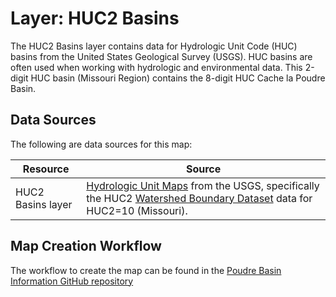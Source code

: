 # Layer:  HUC2 Basins

The HUC2 Basins layer contains data for Hydrologic Unit Code (HUC) basins
from the United States Geological Survey (USGS).
HUC basins are often used when working with hydrologic and environmental data.
This 2-digit HUC basin (Missouri Region) contains the 8-digit HUC Cache la Poudre Basin.

## Data Sources

The following are data sources for this map:

| **Resource** | **Source** |
| -- | -- |
| HUC2 Basins layer | [Hydrologic Unit Maps](https://water.usgs.gov/GIS/huc.html) from the USGS, specifically the HUC2 [Watershed Boundary Dataset](ftp://rockyftp.cr.usgs.gov/vdelivery/Datasets/Staged/Hydrography/WBD/) data for HUC2=10 (Missouri). |

## Map Creation Workflow

The workflow to create the map can be found in the
[Poudre Basin Information GitHub repository](https://github.com/OpenWaterFoundation/owf-infomapper-poudre/tree/master/workflow/BasinEntities/Physical-Basins)

